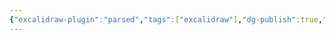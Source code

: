 ```yaml
---
{"excalidraw-plugin":"parsed","tags":["excalidraw"],"dg-publish":true,"permalink":"/docs/assets/Drawing 2023-10-12 19.22.01.excalidraw/","dgPassFrontmatter":true}
---
```

<style> .container {font-family: sans-serif; text-align: center;} .button-wrapper button {z-index: 1;height: 40px; width: 100px; margin: 10px;padding: 5px;} .excalidraw .App-menu_top .buttonList { display: flex;} .excalidraw-wrapper { height: 800px; margin: 50px; position: relative;} :root[dir="ltr"] .excalidraw .layer-ui__wrapper .zen-mode-transition.App-menu_bottom--transition-left {transform: none;} </style><script src="https://cdn.jsdelivr.net/npm/react@17/umd/react.production.min.js"></script><script src="https://cdn.jsdelivr.net/npm/react-dom@17/umd/react-dom.production.min.js"></script><script type="text/javascript" src="https://cdn.jsdelivr.net/npm/@excalidraw/excalidraw@0/dist/excalidraw.production.min.js"></script><div id="Drawing_2023-10-12_1922.01.excalidraw.md"></div><script>(function(){const InitialData={"type":"excalidraw","version":2,"source":"https://github.com/zsviczian/obsidian-excalidraw-plugin/releases/tag/2.7.4","elements":[{"id":"BB_fjlHfzCO4zygOOnBq2","type":"rectangle","x":-178.2620148062706,"y":-309.77198028564453,"width":198,"height":110,"angle":0,"strokeColor":"#1e1e1e","backgroundColor":"transparent","fillStyle":"hachure","strokeWidth":1,"strokeStyle":"solid","roughness":1,"opacity":100,"groupIds":[],"frameId":null,"roundness":{"type":3},"seed":1958235933,"version":165,"versionNonce":1385141108,"isDeleted":false,"boundElements":[{"type":"text","id":"RhqJM62f"}],"updated":1736753022705,"link":null,"locked":false,"index":"a0"},{"id":"RhqJM62f","type":"text","x":-123.78197115659714,"y":-292.27198028564453,"width":89.03991270065308,"height":75,"angle":0,"strokeColor":"#1e1e1e","backgroundColor":"transparent","fillStyle":"hachure","strokeWidth":1,"strokeStyle":"solid","roughness":1,"opacity":100,"groupIds":[],"frameId":null,"roundness":null,"seed":846881661,"version":72,"versionNonce":243043788,"isDeleted":false,"boundElements":[],"updated":1736753022705,"link":null,"locked":false,"text":"list_elem\n\n","rawText":"list_elem\n\n","fontSize":20,"fontFamily":1,"textAlign":"center","verticalAlign":"middle","baseline":67,"containerId":"BB_fjlHfzCO4zygOOnBq2","originalText":"list_elem\n\n","lineHeight":1.25,"autoResize":true,"index":"a1"},{"id":"1qJbBUVvI52LO2A788o43","type":"rectangle","x":-171.98973697423935,"y":-260.8495178222656,"width":86,"height":60,"angle":0,"strokeColor":"#1e1e1e","backgroundColor":"transparent","fillStyle":"hachure","strokeWidth":1,"strokeStyle":"solid","roughness":1,"opacity":100,"groupIds":[],"frameId":null,"roundness":{"type":3},"seed":733670365,"version":84,"versionNonce":263521524,"isDeleted":false,"boundElements":[{"type":"text","id":"UFyjA1lR"}],"updated":1736753022705,"link":null,"locked":false,"index":"a2"},{"id":"UFyjA1lR","type":"text","x":-149.29971760511398,"y":-255.84951782226562,"width":40.61996126174927,"height":50,"angle":0,"strokeColor":"#1e1e1e","backgroundColor":"transparent","fillStyle":"hachure","strokeWidth":1,"strokeStyle":"solid","roughness":1,"opacity":100,"groupIds":[],"frameId":null,"roundness":null,"seed":1351313469,"version":16,"versionNonce":901837900,"isDeleted":false,"boundElements":[],"updated":1736753022705,"link":null,"locked":false,"text":"prev\n0","rawText":"prev\n0","fontSize":20,"fontFamily":1,"textAlign":"center","verticalAlign":"middle","baseline":42,"containerId":"1qJbBUVvI52LO2A788o43","originalText":"prev\n0","lineHeight":1.25,"autoResize":true,"index":"a3"},{"id":"j4GEd4m8T2hWkArC25deC","type":"rectangle","x":-80.6079620718956,"y":-260.4999084472656,"width":86,"height":60,"angle":0,"strokeColor":"#1e1e1e","backgroundColor":"transparent","fillStyle":"hachure","strokeWidth":1,"strokeStyle":"solid","roughness":1,"opacity":100,"groupIds":[],"frameId":null,"roundness":{"type":3},"seed":315447453,"version":128,"versionNonce":976242292,"isDeleted":false,"boundElements":[{"type":"text","id":"asXsF60V"},{"id":"xUPlisOadbbc3UWD3Ik0P","type":"arrow"}],"updated":1736753022705,"link":null,"locked":false,"index":"a4"},{"id":"asXsF60V","type":"text","x":-59.01794284582138,"y":-255.49990844726562,"width":42.81996154785156,"height":50,"angle":0,"strokeColor":"#1e1e1e","backgroundColor":"transparent","fillStyle":"hachure","strokeWidth":1,"strokeStyle":"solid","roughness":1,"opacity":100,"groupIds":[],"frameId":null,"roundness":null,"seed":741489917,"version":14,"versionNonce":1957989068,"isDeleted":false,"boundElements":[],"updated":1736753022705,"link":null,"locked":false,"text":"next\n110","rawText":"next\n110","fontSize":20,"fontFamily":1,"textAlign":"center","verticalAlign":"middle","baseline":42,"containerId":"j4GEd4m8T2hWkArC25deC","originalText":"next\n110","lineHeight":1.25,"autoResize":true,"index":"a5"},{"id":"AT5yw61A","type":"text","x":-150.4029297232628,"y":-189.8338623046875,"width":41.159983675926924,"height":25,"angle":0,"strokeColor":"#1e1e1e","backgroundColor":"transparent","fillStyle":"hachure","strokeWidth":1,"strokeStyle":"solid","roughness":1,"opacity":100,"groupIds":[],"frameId":null,"roundness":null,"seed":607884637,"version":38,"versionNonce":1187469300,"isDeleted":false,"boundElements":[],"updated":1736753022705,"link":null,"locked":false,"text":"<10>","rawText":"<10>","fontSize":20,"fontFamily":1,"textAlign":"left","verticalAlign":"top","baseline":17,"containerId":null,"originalText":"<10>","lineHeight":1.25,"autoResize":true,"index":"a6"},{"id":"wCPxYJhs","type":"text","x":-56.11780399084091,"y":-189.8338623046875,"width":42.699976962059736,"height":25,"angle":0,"strokeColor":"#1e1e1e","backgroundColor":"transparent","fillStyle":"hachure","strokeWidth":1,"strokeStyle":"solid","roughness":1,"opacity":100,"groupIds":[],"frameId":null,"roundness":null,"seed":372957629,"version":64,"versionNonce":1844531532,"isDeleted":false,"boundElements":[],"updated":1736753022705,"link":null,"locked":false,"text":"<18>","rawText":"<18>","fontSize":20,"fontFamily":1,"textAlign":"left","verticalAlign":"top","baseline":17,"containerId":null,"originalText":"<18>","lineHeight":1.25,"autoResize":true,"index":"a7"},{"id":"7AqbS4BuVScDyqeNP3Oi5","type":"rectangle","x":89.97666317224503,"y":-309.77198028564453,"width":198,"height":110,"angle":0,"strokeColor":"#1e1e1e","backgroundColor":"transparent","fillStyle":"hachure","strokeWidth":1,"strokeStyle":"solid","roughness":1,"opacity":100,"groupIds":[],"frameId":null,"roundness":{"type":3},"seed":1748517181,"version":195,"versionNonce":562051444,"isDeleted":false,"boundElements":[{"type":"text","id":"nqATXB44"}],"updated":1736753022705,"link":null,"locked":false,"index":"a8"},{"id":"nqATXB44","type":"text","x":144.4567068219185,"y":-292.27198028564453,"width":89.03991270065308,"height":75,"angle":0,"strokeColor":"#1e1e1e","backgroundColor":"transparent","fillStyle":"hachure","strokeWidth":1,"strokeStyle":"solid","roughness":1,"opacity":100,"groupIds":[],"frameId":null,"roundness":null,"seed":1097676253,"version":103,"versionNonce":1624328140,"isDeleted":false,"boundElements":[],"updated":1736753022705,"link":null,"locked":false,"text":"list_elem\n\n","rawText":"list_elem\n\n","fontSize":20,"fontFamily":1,"textAlign":"center","verticalAlign":"middle","baseline":67,"containerId":"7AqbS4BuVScDyqeNP3Oi5","originalText":"list_elem\n\n","lineHeight":1.25,"autoResize":true,"index":"a9"},{"id":"G9plySacYa___m7Gb_DTn","type":"rectangle","x":96.24894100427628,"y":-260.8495178222656,"width":86,"height":60,"angle":0,"strokeColor":"#1e1e1e","backgroundColor":"transparent","fillStyle":"hachure","strokeWidth":1,"strokeStyle":"solid","roughness":1,"opacity":100,"groupIds":[],"frameId":null,"roundness":{"type":3},"seed":1896494749,"version":115,"versionNonce":1168173812,"isDeleted":false,"boundElements":[{"type":"text","id":"v05vPzHG"},{"id":"xUPlisOadbbc3UWD3Ik0P","type":"arrow"}],"updated":1736753022705,"link":null,"locked":false,"index":"aA"},{"id":"v05vPzHG","type":"text","x":118.93896037340164,"y":-255.84951782226562,"width":40.61996126174927,"height":50,"angle":0,"strokeColor":"#1e1e1e","backgroundColor":"transparent","fillStyle":"hachure","strokeWidth":1,"strokeStyle":"solid","roughness":1,"opacity":100,"groupIds":[],"frameId":null,"roundness":null,"seed":1853043581,"version":49,"versionNonce":292449868,"isDeleted":false,"boundElements":[],"updated":1736753022705,"link":null,"locked":false,"text":"prev\n18","rawText":"prev\n18","fontSize":20,"fontFamily":1,"textAlign":"center","verticalAlign":"middle","baseline":42,"containerId":"G9plySacYa___m7Gb_DTn","originalText":"prev\n18","lineHeight":1.25,"autoResize":true,"index":"aB"},{"id":"2OlS6bwg6fl_NCD61vkVH","type":"rectangle","x":187.63071590662003,"y":-260.4999084472656,"width":86,"height":60,"angle":0,"strokeColor":"#1e1e1e","backgroundColor":"transparent","fillStyle":"hachure","strokeWidth":1,"strokeStyle":"solid","roughness":1,"opacity":100,"groupIds":[],"frameId":null,"roundness":{"type":3},"seed":1553738675,"version":157,"versionNonce":1437559924,"isDeleted":false,"boundElements":[{"type":"text","id":"5zSFGryJ"}],"updated":1736753022705,"link":null,"locked":false,"index":"aC"},{"id":"5zSFGryJ","type":"text","x":209.22073513269424,"y":-255.49990844726562,"width":42.81996154785156,"height":50,"angle":0,"strokeColor":"#1e1e1e","backgroundColor":"transparent","fillStyle":"hachure","strokeWidth":1,"strokeStyle":"solid","roughness":1,"opacity":100,"groupIds":[],"frameId":null,"roundness":null,"seed":1787088541,"version":48,"versionNonce":815973580,"isDeleted":false,"boundElements":[],"updated":1736753022705,"link":null,"locked":false,"text":"next\n0","rawText":"next\n0","fontSize":20,"fontFamily":1,"textAlign":"center","verticalAlign":"middle","baseline":42,"containerId":"2OlS6bwg6fl_NCD61vkVH","originalText":"next\n0","lineHeight":1.25,"autoResize":true,"index":"aD"},{"id":"d77VE9vK","type":"text","x":117.83574825525284,"y":-189.8338623046875,"width":46.579981844872236,"height":25,"angle":0,"strokeColor":"#1e1e1e","backgroundColor":"transparent","fillStyle":"hachure","strokeWidth":1,"strokeStyle":"solid","roughness":1,"opacity":100,"groupIds":[],"frameId":null,"roundness":null,"seed":1539272691,"version":71,"versionNonce":863092212,"isDeleted":false,"boundElements":[],"updated":1736753022705,"link":null,"locked":false,"text":"<110>","rawText":"<110>","fontSize":20,"fontFamily":1,"textAlign":"left","verticalAlign":"top","baseline":17,"containerId":null,"originalText":"<110>","lineHeight":1.25,"autoResize":true,"index":"aE"},{"id":"n7MEwlrN","type":"text","x":212.1208739876747,"y":-189.8338623046875,"width":48.11997513100505,"height":25,"angle":0,"strokeColor":"#1e1e1e","backgroundColor":"transparent","fillStyle":"hachure","strokeWidth":1,"strokeStyle":"solid","roughness":1,"opacity":100,"groupIds":[],"frameId":null,"roundness":null,"seed":962065021,"version":101,"versionNonce":1141394252,"isDeleted":false,"boundElements":[],"updated":1736753022705,"link":null,"locked":false,"text":"<118>","rawText":"<118>","fontSize":20,"fontFamily":1,"textAlign":"left","verticalAlign":"top","baseline":17,"containerId":null,"originalText":"<118>","lineHeight":1.25,"autoResize":true,"index":"aF"},{"id":"TeXVMu4l","type":"text","x":-165.2188476920128,"y":-338.7499084472656,"width":39.799957275390625,"height":25,"angle":0,"strokeColor":"#1e1e1e","backgroundColor":"transparent","fillStyle":"hachure","strokeWidth":1,"strokeStyle":"solid","roughness":1,"opacity":100,"groupIds":[],"frameId":null,"roundness":null,"seed":220183731,"version":17,"versionNonce":401465204,"isDeleted":false,"boundElements":[],"updated":1736753022705,"link":null,"locked":false,"text":"elem","rawText":"elem","fontSize":20,"fontFamily":1,"textAlign":"left","verticalAlign":"top","baseline":17,"containerId":null,"originalText":"elem","lineHeight":1.25,"autoResize":true,"index":"aG"},{"id":"xUPlisOadbbc3UWD3Ik0P","type":"arrow","x":8.566552698612213,"y":-230.00979614257812,"width":80.45904541015626,"height":1.55975341796875,"angle":0,"strokeColor":"#1e1e1e","backgroundColor":"transparent","fillStyle":"hachure","strokeWidth":1,"strokeStyle":"solid","roughness":1,"opacity":100,"groupIds":[],"frameId":null,"roundness":{"type":2},"seed":1299541907,"version":87,"versionNonce":1156392042,"isDeleted":false,"boundElements":[],"updated":1736753022768,"link":null,"locked":false,"points":[[0,0],[80.45904541015626,1.55975341796875]],"lastCommittedPoint":null,"startBinding":{"elementId":"j4GEd4m8T2hWkArC25deC","focus":-0.013135421504003581,"gap":3.1745147705078125},"endBinding":{"elementId":"G9plySacYa___m7Gb_DTn","focus":-0.1093965848356201,"gap":7.2233428955078125},"startArrowhead":"arrow","endArrowhead":"arrow","index":"aH"}],"appState":{"theme":"light","viewBackgroundColor":"#ffffff","currentItemStrokeColor":"#1e1e1e","currentItemBackgroundColor":"transparent","currentItemFillStyle":"hachure","currentItemStrokeWidth":1,"currentItemStrokeStyle":"solid","currentItemRoughness":1,"currentItemOpacity":100,"currentItemFontFamily":1,"currentItemFontSize":20,"currentItemTextAlign":"left","currentItemStartArrowhead":"arrow","currentItemEndArrowhead":"arrow","currentItemArrowType":"round","scrollX":391.3926758170128,"scrollY":540.0418853759766,"zoom":{"value":2},"currentItemRoundness":"round","gridSize":null,"gridStep":5,"gridModeEnabled":false,"gridColor":{"Bold":"rgba(217, 217, 217, 0.5)","Regular":"rgba(230, 230, 230, 0.5)"},"currentStrokeOptions":null,"frameRendering":{"enabled":true,"clip":true,"name":true,"outline":true},"objectsSnapModeEnabled":false,"activeTool":{"type":"selection","customType":null,"locked":false,"lastActiveTool":null}},"files":{}};InitialData.scrollToContent=true;App=()=>{const e=React.useRef(null),t=React.useRef(null),[n,i]=React.useState({width:void 0,height:void 0});return React.useEffect(()=>{i({width:t.current.getBoundingClientRect().width,height:t.current.getBoundingClientRect().height});const e=()=>{i({width:t.current.getBoundingClientRect().width,height:t.current.getBoundingClientRect().height})};return window.addEventListener("resize",e),()=>window.removeEventListener("resize",e)},[t]),React.createElement(React.Fragment,null,React.createElement("div",{className:"excalidraw-wrapper",ref:t},React.createElement(ExcalidrawLib.Excalidraw,{ref:e,width:n.width,height:n.height,initialData:InitialData,viewModeEnabled:!0,zenModeEnabled:!0,gridModeEnabled:!1})))},excalidrawWrapper=document.getElementById("Drawing_2023-10-12_1922.01.excalidraw.md");ReactDOM.render(React.createElement(App),excalidrawWrapper);})();</script>